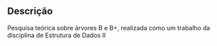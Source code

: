 ## Descrição
Pesquisa teórica sobre árvores B e B+, realizada como um trabalho da disciplina de Estrutura de Dados II
